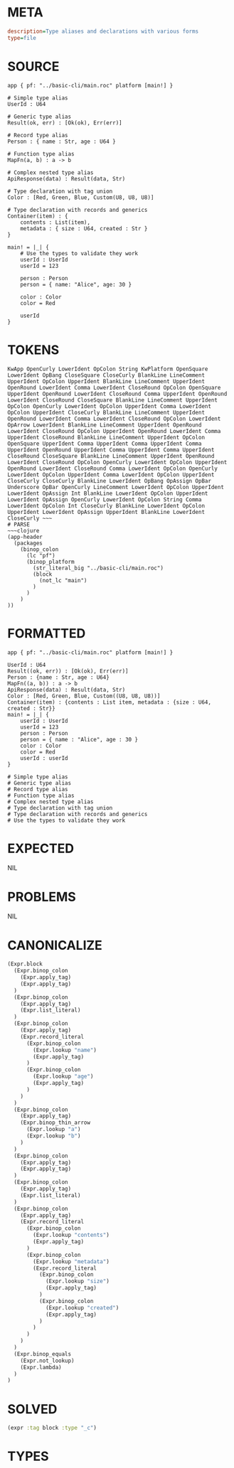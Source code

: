 # META
~~~ini
description=Type aliases and declarations with various forms
type=file
~~~
# SOURCE
~~~roc
app { pf: "../basic-cli/main.roc" platform [main!] }

# Simple type alias
UserId : U64

# Generic type alias
Result(ok, err) : [Ok(ok), Err(err)]

# Record type alias
Person : { name : Str, age : U64 }

# Function type alias
MapFn(a, b) : a -> b

# Complex nested type alias
ApiResponse(data) : Result(data, Str)

# Type declaration with tag union
Color : [Red, Green, Blue, Custom(U8, U8, U8)]

# Type declaration with records and generics
Container(item) : {
    contents : List(item),
    metadata : { size : U64, created : Str }
}

main! = |_| {
    # Use the types to validate they work
    userId : UserId
    userId = 123

    person : Person
    person = { name: "Alice", age: 30 }

    color : Color
    color = Red

    userId
}
~~~
# TOKENS
~~~text
KwApp OpenCurly LowerIdent OpColon String KwPlatform OpenSquare LowerIdent OpBang CloseSquare CloseCurly BlankLine LineComment UpperIdent OpColon UpperIdent BlankLine LineComment UpperIdent OpenRound LowerIdent Comma LowerIdent CloseRound OpColon OpenSquare UpperIdent OpenRound LowerIdent CloseRound Comma UpperIdent OpenRound LowerIdent CloseRound CloseSquare BlankLine LineComment UpperIdent OpColon OpenCurly LowerIdent OpColon UpperIdent Comma LowerIdent OpColon UpperIdent CloseCurly BlankLine LineComment UpperIdent OpenRound LowerIdent Comma LowerIdent CloseRound OpColon LowerIdent OpArrow LowerIdent BlankLine LineComment UpperIdent OpenRound LowerIdent CloseRound OpColon UpperIdent OpenRound LowerIdent Comma UpperIdent CloseRound BlankLine LineComment UpperIdent OpColon OpenSquare UpperIdent Comma UpperIdent Comma UpperIdent Comma UpperIdent OpenRound UpperIdent Comma UpperIdent Comma UpperIdent CloseRound CloseSquare BlankLine LineComment UpperIdent OpenRound LowerIdent CloseRound OpColon OpenCurly LowerIdent OpColon UpperIdent OpenRound LowerIdent CloseRound Comma LowerIdent OpColon OpenCurly LowerIdent OpColon UpperIdent Comma LowerIdent OpColon UpperIdent CloseCurly CloseCurly BlankLine LowerIdent OpBang OpAssign OpBar Underscore OpBar OpenCurly LineComment LowerIdent OpColon UpperIdent LowerIdent OpAssign Int BlankLine LowerIdent OpColon UpperIdent LowerIdent OpAssign OpenCurly LowerIdent OpColon String Comma LowerIdent OpColon Int CloseCurly BlankLine LowerIdent OpColon UpperIdent LowerIdent OpAssign UpperIdent BlankLine LowerIdent CloseCurly ~~~
# PARSE
~~~clojure
(app-header
  (packages
    (binop_colon
      (lc "pf")
      (binop_platform
        (str_literal_big "../basic-cli/main.roc")
        (block
          (not_lc "main")
        )
      )
    )
))
~~~
# FORMATTED
~~~roc
app { pf: "../basic-cli/main.roc" platform [main!] }

UserId : U64
Result((ok, err)) : [Ok(ok), Err(err)]
Person : {name : Str, age : U64}
MapFn((a, b)) : a -> b
ApiResponse(data) : Result(data, Str)
Color : [Red, Green, Blue, Custom((U8, U8, U8))]
Container(item) : {contents : List item, metadata : {size : U64, created : Str}}
main! = |_| {
	userId : UserId
	userId = 123
	person : Person
	person = { name : "Alice", age : 30 }
	color : Color
	color = Red
	userId : userId
}

# Simple type alias
# Generic type alias
# Record type alias
# Function type alias
# Complex nested type alias
# Type declaration with tag union
# Type declaration with records and generics
# Use the types to validate they work
~~~
# EXPECTED
NIL
# PROBLEMS
NIL
# CANONICALIZE
~~~clojure
(Expr.block
  (Expr.binop_colon
    (Expr.apply_tag)
    (Expr.apply_tag)
  )
  (Expr.binop_colon
    (Expr.apply_tag)
    (Expr.list_literal)
  )
  (Expr.binop_colon
    (Expr.apply_tag)
    (Expr.record_literal
      (Expr.binop_colon
        (Expr.lookup "name")
        (Expr.apply_tag)
      )
      (Expr.binop_colon
        (Expr.lookup "age")
        (Expr.apply_tag)
      )
    )
  )
  (Expr.binop_colon
    (Expr.apply_tag)
    (Expr.binop_thin_arrow
      (Expr.lookup "a")
      (Expr.lookup "b")
    )
  )
  (Expr.binop_colon
    (Expr.apply_tag)
    (Expr.apply_tag)
  )
  (Expr.binop_colon
    (Expr.apply_tag)
    (Expr.list_literal)
  )
  (Expr.binop_colon
    (Expr.apply_tag)
    (Expr.record_literal
      (Expr.binop_colon
        (Expr.lookup "contents")
        (Expr.apply_tag)
      )
      (Expr.binop_colon
        (Expr.lookup "metadata")
        (Expr.record_literal
          (Expr.binop_colon
            (Expr.lookup "size")
            (Expr.apply_tag)
          )
          (Expr.binop_colon
            (Expr.lookup "created")
            (Expr.apply_tag)
          )
        )
      )
    )
  )
  (Expr.binop_equals
    (Expr.not_lookup)
    (Expr.lambda)
  )
)
~~~
# SOLVED
~~~clojure
(expr :tag block :type "_c")
~~~
# TYPES
~~~roc
~~~
